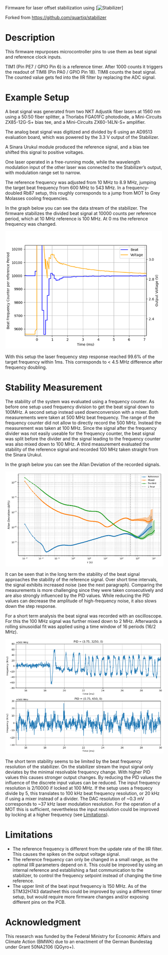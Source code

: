 Firmware for laser offset stabilization using [![Stabilizer](https://github.com/sinara-hw/Stabilizer)]

Forked from https://github.com/quartiq/stabilizer

# Description
This firmware repurposes microcontroller pins to use them as beat signal and reference clock inputs.

TIM1 (Pin PE7 / GPIO Pin 6) is a reference timer. After 1000 counts it triggers the readout of TIM8 (Pin PA0 / GPIO Pin 18). TIM8 counts the beat signal. The counted value gets fed into the IIR filter by replacing the ADC signal.

# Example Setup
A beat signal was generated from two NKT Adjustik fiber lasers at 1560 nm using a 50:50 fiber splitter, a Thorlabs FGA01FC photodiode, a Mini-Circuits ZX85-12G-S+ bias tee, and a Mini-Circuits ZX60-14LN-S+ amplifier.

The analog beat signal was digitized and divided by 6 using an AD9513 evaluation board, which was powered by the 3.3 V output of the Stabilizer.

A Sinara Urukul module produced the reference signal, and a bias tee shifted this signal to positive voltages.

One laser operated in a free-running mode, while the wavelength modulation input of the other laser was connected to the Stabilizer’s output, with modulation range set to narrow.

The reference frequency was adjusted from 10 MHz to 8.9 MHz, jumping the target beat frequency from 600 MHz to 543 MHz. In a frequency-doubled Rb87 setup, this roughly corresponds to a jump from MOT to Grey Molasses cooling frequencies.

In the graph below you can see the data stream of the stabilizer. The firmware stabilizes the divided beat signal at 10000 counts per reference period, which at 10 MHz reference is 100 MHz. At 0 ms the reference frequency was changed. 

<img src="./media/LaserJump.png" alt="" width="500"/>

With this setup the laser frequency step response reached 99.6% of the target frequency within 1ms. This corresponds to < 4.5 MHz difference after frequency doubling.

# Stability Measurement

The stability of the system was evaluated using a frequency counter. As before one setup used frequency division to get the beat signal down to 100MHz. A second setup instead used downconversion with a mixer. Both measurements were taken at 500 MHz beat frequency. The range of the frequency counter did not allow to directly record the 500 MHz. Instead the measurement was taken at 100 MHz. Since the signal after the frequency divider was not easily useable for the frequency counter, the beat signal was split before the divider and the signal leading to the frequency counter was also mixed down to 100 MHz.
A third measurement evaluated the stability of the reference signal and recorded 100 MHz taken straight from the Sinara Urukul.

In the graph below you can see the Allan Deviation of the recorded signals. 

<img src="./media/Allan.png" alt="" width="600"/>

It can be seen that in the long term the stability of the beat signal approaches the stability of the reference signal. Over short time intervals, the signal exhibits increased noise (see the next paragraph). Comparing the measurements is more challenging since they were taken consecutively and are also strongly influenced by the PID values. While reducing the PID values can decrease the amplitude of high-frequency noise, it also slows down the step response.

For a short term analysis the beat signal was recorded with an oscilloscope. For this the 100 MHz signal was further mixed down to 2 MHz. Afterwards a rolling sinusoidial fit was applied using a time window of 16 periods (16/2 MHz). 

<img src="./media/Osci.png" alt="" width="600"/>

The short term stability seems to be limited by the beat frequency resolution of the stabilizer. On the stabilizer stream the input signal only deviates by the minimal resolvable frequency change. With higher PID values this causes stronger output changes. By reducing the PID values the influence of the discrete input values can be reduced. The input frequency resolution is 2/10000 if locked at 100 MHz. If the setup uses a frequecy divide by 5, this translates to 100 kHz beat frequency resolution, or 20 kHz if using a mixer instead of a divider. The DAC resolution of ~0.3 mV corresponds to ~37 kHz laser modulation resolution. For the operation of a MOT this is sufficient, nevertheless the input resolution could be improved by locking at a higher frequency (see [Limitations](#Limitations)).

# Limitations

- The reference frequency is different from the update rate of the IIR filter. This causes the spikes on the output voltage signal.
- The reference frequency can only be changed in a small range, as the optimal IIR parameters depend on it. This could be improved by using an internal reference and establishing a fast communication to the stabilizer, to control the frequency setpoint instead of changing the time reference.
- The upper limit of the beat input frequency is 150 MHz. As of the STM32H743 datasheet this could be improved by using a different timer setup, but would require more firmware changes and/or exposing different pins on the PCB.

# Acknowledgment
This research was funded by the Federal Ministry for Economic Affairs and Climate Action (BMWK) due to an enactment of the German Bundestag under Grant 50NA2106 (QGyro+).